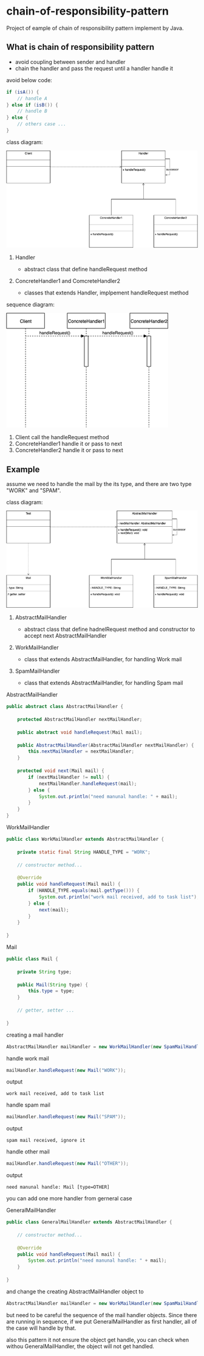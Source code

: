 # chain-of-responsibility-pattern
Project of eample of chain of responsibility pattern implement by Java.

## What is chain of responsibility pattern
- avoid coupling between sender and handler
- chain the handler and pass the request until a handler handle it

avoid below code:
```java
if (isA()) {
    // handle A
} else if (isB()) {
    // handle B
} else {
    // others case ...
}
```

class diagram:

![chain of responsibility pattern](https://github.com/kan01234/design-patterns/blob/master/chain-of-responsibility-pattern/chain-of-responsibility-pattern.png)

1. Handler
    - abstract class that define handleRequest method

2. ConcreteHandler1 and ComcreteHandler2
    - classes that extends Handler, implpement handleRequest method

sequence diagram:

![chain of responsibility pattern sequence](https://github.com/kan01234/design-patterns/blob/master/chain-of-responsibility-pattern/chain-of-responsibility-pattern-seq.png)

1. Client call the handleRequest method
2. ConcreteHandler1 handle it or pass to next
3. ConcreteHandler2 handle it or pass to next


## Example
assume we need to handle the mail by the its type, and there are two type "WORK" and "SPAM".

class diagram:

![chain of responsibility pattern example](https://github.com/kan01234/design-patterns/blob/master/chain-of-responsibility-pattern/chain-of-responsibility-pattern-example.png)

1. AbstractMailHandler
    - abstract class that define hadnelRequest method and constructor to accept next AbstractMailHandler

2. WorkMailHandler
    - class that extends AbstractMailHandler, for handling Work mail

3. SpamMailHandler
    - class that extends AbstractMailHandler, for handling Spam mail

AbstractMailHandler
```java
public abstract class AbstractMailHandler {

    protected AbstractMailHandler nextMailHandler;

    public abstract void handleRequest(Mail mail);

    public AbstractMailHandler(AbstractMailHandler nextMailHandler) {
        this.nextMailHandler = nextMailHandler;
    }

    protected void next(Mail mail) {
        if (nextMailHandler != null) {
            nextMailHandler.handleRequest(mail);
        } else {
            System.out.println("need manunal handle: " + mail);
        }
    }
}
```

WorkMailHandler
```java
public class WorkMailHandler extends AbstractMailHandler {

    private static final String HANDLE_TYPE = "WORK";

    // constructor method...

    @Override
    public void handleRequest(Mail mail) {
        if (HANDLE_TYPE.equals(mail.getType())) {
            System.out.println("work mail received, add to task list");
        } else {
            next(mail);
        }
    }

}
```

Mail
```java
public class Mail {

    private String type;

    public Mail(String type) {
        this.type = type;
    }

    // getter, setter ...

}
```

creating a mail handler
```java
AbstractMailHandler mailHandler = new WorkMailHandler(new SpamMailHandler(null));
```

handle work mail
```java
mailHandler.handleRequest(new Mail("WORK"));
```

output
```
work mail received, add to task list
```

handle spam mail
```java
mailHandler.handleRequest(new Mail("SPAM"));
```

output
```
spam mail received, ignore it
```

handle other mail
```java
mailHandler.handleRequest(new Mail("OTHER"));
```

output
```
need manunal handle: Mail [type=OTHER]
```

you can add one more handler from gerneral case

GeneralMailHandler
```java
public class GeneralMailHandler extends AbstractMailHandler {

    // constructor method...

    @Override
    public void handleRequest(Mail mail) {
        System.out.println("need manunal handle: " + mail);
    }

}
```

and change the creating AbstractMailHandler object to
```java
AbstractMailHandler mailHandler = new WorkMailHandler(new SpamMailHandler(new GeneralMailHandler(null)));
```

but need to be careful the sequence of the mail handler objects. Since there are running in sequence, if we put GeneralMailHandler as first handler, all of the case will handle by that.

also this pattern it not ensure the object get handle, you can check when withou GeneralMailHandler, the object will not get handled.